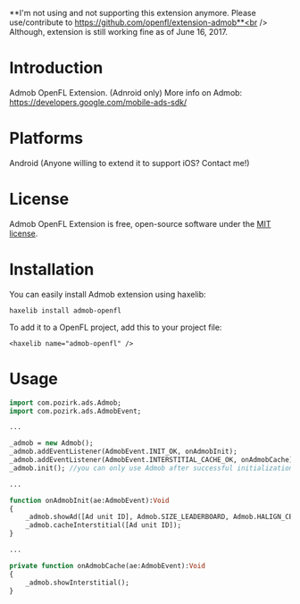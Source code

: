 **I'm not using and not supporting this extension anymore. Please use/contribute to https://github.com/openfl/extension-admob**<br />
Although, extension is still working fine as of June 16, 2017.

Introduction
============

Admob OpenFL Extension. (Adnroid only)
More info on Admob: https://developers.google.com/mobile-ads-sdk/


Platforms
=========
Android (Anyone willing to extend it to support iOS? Contact me!)


License
=======
Admob OpenFL Extension is free, open-source software under the [MIT license](LICENSE.md).


Installation
=======
You can easily install Admob extension using haxelib:

	haxelib install admob-openfl

To add it to a OpenFL project, add this to your project file:

	<haxelib name="admob-openfl" />


Usage
=======
```haxe
import com.pozirk.ads.Admob;
import com.pozirk.ads.AdmobEvent;

...

_admob = new Admob();
_admob.addEventListener(AdmobEvent.INIT_OK, onAdmobInit);
_admob.addEventListener(AdmobEvent.INTERSTITIAL_CACHE_OK, onAdmobCache);
_admob.init(); //you can only use Admob after successful initialization

...

function onAdmobInit(ae:AdmobEvent):Void
{
	_admob.showAd([Ad unit ID], Admob.SIZE_LEADERBOARD, Admob.HALIGN_CENTER, Admob.VALIGN_TOP);
	_admob.cacheInterstitial([Ad unit ID]);
}

...

private function onAdmobCache(ae:AdmobEvent):Void
{
	_admob.showInterstitial();
}
```

